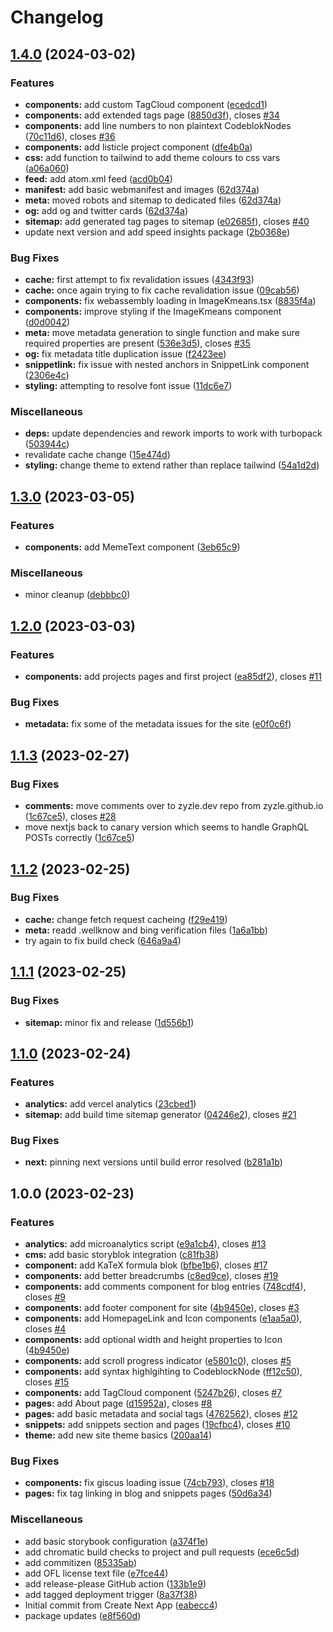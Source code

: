# Changelog

## [1.4.0](https://github.com/Zyzle/zyzle.dev/compare/v1.3.0...v1.4.0) (2024-03-02)


### Features

* **components:** add custom TagCloud component ([ecedcd1](https://github.com/Zyzle/zyzle.dev/commit/ecedcd18144f04c5be2f4ac9d6783b3c2d64745e))
* **components:** add extended tags page ([8850d3f](https://github.com/Zyzle/zyzle.dev/commit/8850d3f3f578226bf3811f5b6c566bd53df1cbef)), closes [#34](https://github.com/Zyzle/zyzle.dev/issues/34)
* **components:** add line numbers to non plaintext CodeblokNodes ([70c11d6](https://github.com/Zyzle/zyzle.dev/commit/70c11d63a325f6b320e10e39c27175f1b51b4495)), closes [#36](https://github.com/Zyzle/zyzle.dev/issues/36)
* **components:** add listicle project component ([dfe4b0a](https://github.com/Zyzle/zyzle.dev/commit/dfe4b0ab1b892139ceaf736c632f69a3d523a7c0))
* **css:** add function to tailwind to add theme colours to css vars ([a06a060](https://github.com/Zyzle/zyzle.dev/commit/a06a06060df9e0927ca045d994f44f1158d28f94))
* **feed:** add atom.xml feed ([acd0b04](https://github.com/Zyzle/zyzle.dev/commit/acd0b0414ce1e74f2a697bd8fc18ed83507aefb8))
* **manifest:** add basic webmanifest and images ([62d374a](https://github.com/Zyzle/zyzle.dev/commit/62d374aca70c87e2be40ae37c66956dd334b4db4))
* **meta:** moved robots and sitemap to dedicated files ([62d374a](https://github.com/Zyzle/zyzle.dev/commit/62d374aca70c87e2be40ae37c66956dd334b4db4))
* **og:** add og and twitter cards ([62d374a](https://github.com/Zyzle/zyzle.dev/commit/62d374aca70c87e2be40ae37c66956dd334b4db4))
* **sitemap:** add generated tag pages to sitemap ([e02685f](https://github.com/Zyzle/zyzle.dev/commit/e02685f396edda199f70a12a86b1bc54a2bb0d16)), closes [#40](https://github.com/Zyzle/zyzle.dev/issues/40)
* update next version and add speed insights package ([2b0368e](https://github.com/Zyzle/zyzle.dev/commit/2b0368eea93268b5c4890c8bd6099f98dfbd5eeb))


### Bug Fixes

* **cache:** first attempt to fix revalidation issues ([4343f93](https://github.com/Zyzle/zyzle.dev/commit/4343f932476152383e24e57bfd5fc7383574f872))
* **cache:** once again trying to fix cache revalidation issue ([09cab56](https://github.com/Zyzle/zyzle.dev/commit/09cab56df2a4cf57ee33bd853488120f2d7f9352))
* **components:** fix webassembly loading in ImageKmeans.tsx ([8835f4a](https://github.com/Zyzle/zyzle.dev/commit/8835f4a84e9bc1a57203902133b5abe0f73efb75))
* **components:** improve styling if the ImageKmeans component ([d0d0042](https://github.com/Zyzle/zyzle.dev/commit/d0d0042a081464e2d48765172711bbc0471c47d2))
* **meta:** move metadata generation to single function and make sure required properties are present ([536e3d5](https://github.com/Zyzle/zyzle.dev/commit/536e3d5f10a530c25b445eed7817c138893281f2)), closes [#35](https://github.com/Zyzle/zyzle.dev/issues/35)
* **og:** fix metadata title duplication issue ([f2423ee](https://github.com/Zyzle/zyzle.dev/commit/f2423ee2f95f30e6367519b861be5e2de53e83fd))
* **snippetlink:** fix issue with nested anchors in SnippetLink component ([2306e4c](https://github.com/Zyzle/zyzle.dev/commit/2306e4ca45be3abd14fb75f679e65d979145aaa4))
* **styling:** attempting to resolve font issue ([11dc6e7](https://github.com/Zyzle/zyzle.dev/commit/11dc6e79cc60994c2bab0b845acf59a927adbe4f))


### Miscellaneous

* **deps:** update dependencies and rework imports to work with turbopack ([503944c](https://github.com/Zyzle/zyzle.dev/commit/503944c7b9db04e98a4c6fa387b8b4eb75510d25))
* revalidate cache change ([15e474d](https://github.com/Zyzle/zyzle.dev/commit/15e474dcabec8d822e00b65a27937393ec7bbb6c))
* **styling:** change theme to extend rather than replace tailwind ([54a1d2d](https://github.com/Zyzle/zyzle.dev/commit/54a1d2db7f98ef4abac52790851e8e2de704a56d))

## [1.3.0](https://github.com/Zyzle/zyzle.dev/compare/v1.2.0...v1.3.0) (2023-03-05)


### Features

* **components:** add MemeText component ([3eb65c9](https://github.com/Zyzle/zyzle.dev/commit/3eb65c92b9f0e90acb3085153d8e498eda2740b5))


### Miscellaneous

* minor cleanup ([debbbc0](https://github.com/Zyzle/zyzle.dev/commit/debbbc055c8e637813bf5b34954206053362b5a7))

## [1.2.0](https://github.com/Zyzle/zyzle.dev/compare/v1.1.3...v1.2.0) (2023-03-03)


### Features

* **components:** add projects pages and first project ([ea85df2](https://github.com/Zyzle/zyzle.dev/commit/ea85df2e15724a692ea90439c95e50f10dd4fbf2)), closes [#11](https://github.com/Zyzle/zyzle.dev/issues/11)


### Bug Fixes

* **metadata:** fix some of the metadata issues for the site ([e0f0c6f](https://github.com/Zyzle/zyzle.dev/commit/e0f0c6fab4767e4d5739a5890d03a075e292ed16))

## [1.1.3](https://github.com/Zyzle/zyzle.dev/compare/v1.1.2...v1.1.3) (2023-02-27)


### Bug Fixes

* **comments:** move comments over to zyzle.dev repo from zyzle.github.io ([1c67ce5](https://github.com/Zyzle/zyzle.dev/commit/1c67ce5dd50250f91f67e43da1cae173d69c7722)), closes [#28](https://github.com/Zyzle/zyzle.dev/issues/28)
* move nextjs back to canary version which seems to handle GraphQL POSTs correctly ([1c67ce5](https://github.com/Zyzle/zyzle.dev/commit/1c67ce5dd50250f91f67e43da1cae173d69c7722))

## [1.1.2](https://github.com/Zyzle/zyzle.dev/compare/v1.1.1...v1.1.2) (2023-02-25)


### Bug Fixes

* **cache:** change fetch request cacheing ([f29e419](https://github.com/Zyzle/zyzle.dev/commit/f29e41996813f2499262fdbdf94f805c5625efc2))
* **meta:** readd .wellknow and bing verification files ([1a6a1bb](https://github.com/Zyzle/zyzle.dev/commit/1a6a1bb86b2dbba03111a5566601c45b7c3b1da9))
* try again to fix build check ([646a9a4](https://github.com/Zyzle/zyzle.dev/commit/646a9a499854b0c4f55b86614f91ac9561031ed3))

## [1.1.1](https://github.com/Zyzle/zyzle.dev/compare/v1.1.0...v1.1.1) (2023-02-25)


### Bug Fixes

* **sitemap:** minor fix and release ([1d556b1](https://github.com/Zyzle/zyzle.dev/commit/1d556b17134c4edc95b3e469f12ff038a5a9bae9))

## [1.1.0](https://github.com/Zyzle/zyzle.dev/compare/v1.0.0...v1.1.0) (2023-02-24)


### Features

* **analytics:** add vercel analytics ([23cbed1](https://github.com/Zyzle/zyzle.dev/commit/23cbed1e340e89cb6de7cc88853d54b2c3073b4d))
* **sitemap:** add build time sitemap generator ([04246e2](https://github.com/Zyzle/zyzle.dev/commit/04246e23e22f2eedb97eb4e664cd1f077e664850)), closes [#21](https://github.com/Zyzle/zyzle.dev/issues/21)


### Bug Fixes

* **next:** pinning next versions until build error resolved ([b281a1b](https://github.com/Zyzle/zyzle.dev/commit/b281a1bec3469d6f95975ccf23c45aaa6d53131f))

## 1.0.0 (2023-02-23)


### Features

* **analytics:** add microanalytics script ([e9a1cb4](https://github.com/Zyzle/zyzle.dev/commit/e9a1cb48c5f2a19dbb8feb3d1544ad7a945b84eb)), closes [#13](https://github.com/Zyzle/zyzle.dev/issues/13)
* **cms:** add basic storyblok integration ([c81fb38](https://github.com/Zyzle/zyzle.dev/commit/c81fb38b285c0cd8946b1e9c5af483f6732d002a))
* **component:** add KaTeX formula blok ([bfbe1b6](https://github.com/Zyzle/zyzle.dev/commit/bfbe1b68348e0d1fc39eacf90f3758437f6b8382)), closes [#17](https://github.com/Zyzle/zyzle.dev/issues/17)
* **components:** add better breadcrumbs ([c8ed9ce](https://github.com/Zyzle/zyzle.dev/commit/c8ed9cef2ed8d018ee0cffa94efd5f2bcb273caa)), closes [#19](https://github.com/Zyzle/zyzle.dev/issues/19)
* **components:** add comments component for blog entries ([748cdf4](https://github.com/Zyzle/zyzle.dev/commit/748cdf4a6672c512a2eae2115d666fd40ef10e5d)), closes [#9](https://github.com/Zyzle/zyzle.dev/issues/9)
* **components:** add footer component for site ([4b9450e](https://github.com/Zyzle/zyzle.dev/commit/4b9450e67033bed3f49dfca7a533e42e7dc4f2df)), closes [#3](https://github.com/Zyzle/zyzle.dev/issues/3)
* **components:** add HomepageLink and Icon components ([e1aa5a0](https://github.com/Zyzle/zyzle.dev/commit/e1aa5a02a70fe4cc59a83cad11c76d36d0447ccd)), closes [#4](https://github.com/Zyzle/zyzle.dev/issues/4)
* **components:** add optional width and height properties to Icon ([4b9450e](https://github.com/Zyzle/zyzle.dev/commit/4b9450e67033bed3f49dfca7a533e42e7dc4f2df))
* **components:** add scroll progress indicator ([e5801c0](https://github.com/Zyzle/zyzle.dev/commit/e5801c0e15e731e7f5931ec21153e6792a28f92d)), closes [#5](https://github.com/Zyzle/zyzle.dev/issues/5)
* **components:** add syntax highlgihting to CodeblockNode ([ff12c50](https://github.com/Zyzle/zyzle.dev/commit/ff12c50e04157aa311b38f610c7d150b1a1762a0)), closes [#15](https://github.com/Zyzle/zyzle.dev/issues/15)
* **components:** add TagCloud component ([5247b26](https://github.com/Zyzle/zyzle.dev/commit/5247b2664115866dca1b9ad84386b425bcf520ef)), closes [#7](https://github.com/Zyzle/zyzle.dev/issues/7)
* **pages:** add About page ([d15952a](https://github.com/Zyzle/zyzle.dev/commit/d15952a408330b8342b6be3b11250c4174b6d878)), closes [#8](https://github.com/Zyzle/zyzle.dev/issues/8)
* **pages:** add basic metadata and social tags ([4762562](https://github.com/Zyzle/zyzle.dev/commit/47625622775fc2ae1153ac3407eed79d719c7bcc)), closes [#12](https://github.com/Zyzle/zyzle.dev/issues/12)
* **snippets:** add snippets section and pages ([19cfbc4](https://github.com/Zyzle/zyzle.dev/commit/19cfbc4ed5c15a36e0ec7ae68f386e4b1009304a)), closes [#10](https://github.com/Zyzle/zyzle.dev/issues/10)
* **theme:** add new site theme basics ([200aa14](https://github.com/Zyzle/zyzle.dev/commit/200aa14b42597f64f156a095bb5f2870cd19074e))


### Bug Fixes

* **components:** fix giscus loading issue ([74cb793](https://github.com/Zyzle/zyzle.dev/commit/74cb793563c7e464150ace98be12d1a58b55b812)), closes [#18](https://github.com/Zyzle/zyzle.dev/issues/18)
* **pages:** fix tag linking in blog and snippets pages ([50d6a34](https://github.com/Zyzle/zyzle.dev/commit/50d6a348db64414ebdbb510139f23caa01c60db8))


### Miscellaneous

* add basic storybook configuration ([a374f1e](https://github.com/Zyzle/zyzle.dev/commit/a374f1ed95d1ec54a380f0317b2635f3333f2a79))
* add chromatic build checks to project and pull requests ([ece6c5d](https://github.com/Zyzle/zyzle.dev/commit/ece6c5d4f93a86f49497ae7d1a45850f1a759272))
* add commitizen ([85335ab](https://github.com/Zyzle/zyzle.dev/commit/85335ab6231b22163c54b8b62ccb35244131d72c))
* add OFL license text file ([e7fce44](https://github.com/Zyzle/zyzle.dev/commit/e7fce444e4a1a170b22c8692e15ddd52d88dea54))
* add release-please GitHub action ([133b1e9](https://github.com/Zyzle/zyzle.dev/commit/133b1e961be9ef66a4a4db35bc9917fe626afd67))
* add tagged deployment trigger ([8a37f38](https://github.com/Zyzle/zyzle.dev/commit/8a37f381c1b52ef7d5b34400ae4fd99c6d6b67ae))
* Initial commit from Create Next App ([eabecc4](https://github.com/Zyzle/zyzle.dev/commit/eabecc4df201a304c6c56ff38509fd39e892a166))
* package updates ([e8f560d](https://github.com/Zyzle/zyzle.dev/commit/e8f560dc0ebe9fa6cb31125ed82b9cb157e538b4))
